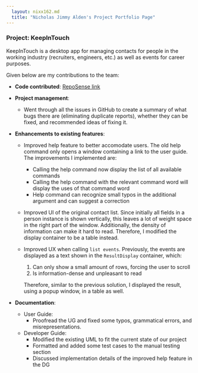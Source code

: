 ```yaml
---
  layout: nixx162.md
  title: "Nicholas Jimmy Alden's Project Portfolio Page"
---
```


### Project: KeepInTouch

KeepInTouch is a desktop app for managing contacts for people in the working industry (recruiters, engineers, etc.) as well as events for career purposes.

Given below are my contributions to the team:

* **Code contributed**: [RepoSense link](https://nus-cs2103-ay2324s1.github.io/tp-dashboard/?search=nixx162&sort=groupTitle&sortWithin=title&timeframe=commit&mergegroup=&groupSelect=groupByRepos&breakdown=true&checkedFileTypes=docs~functional-code~test-code&since=2023-09-22) 

* **Project management**:
    * Went through all the issues in GitHub to create a summary of what bugs there are (eliminating duplicate reports), whether they can be fixed, and recommended ideas of fixing it.  

* **Enhancements to existing features**:
    * Improved help feature to better accomodate users. The old help command only opens a window containing a link to the user guide. The improvements I implemented are:
        * Calling the help command now display the list of all available commands
        * Calling the help command with the relevant command word will display the uses of that command word
        * Help command can recognize small typos in the additional argument and can suggest a correction
    * Improved UI of the original contact list. Since initially all fields in a person instance is shown vertically, this leaves a lot of weight space in the right part of the window. Additionally, the density of information can make it hard to read. Therefore, I modified the display container to be a table instead.
    * Improved UX when calling `list events`. Previously, the events are displayed as a text shown in the `ResultDisplay` container, which:

        1. Can only show a small amount of rows, forcing the user to scroll
        2. Is information-dense and unpleasant to read

        Therefore, similar to the previous solution, I displayed the result, using a popup window, in a table as well.

* **Documentation**:
    * User Guide:
        * Proofread the UG and fixed some typos, grammatical errors, and misrepresentations.
    * Developer Guide:
        * Modified the existing UML to fit the current state of our project
        * Formatted and added some test cases to the manual testing section
        * Discussed implementation details of the improved help feature in the DG
        